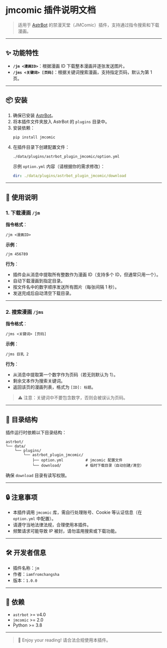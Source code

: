 # jmcomic 插件说明文档

> 适用于 [AstrBot](https://github.com/Soulter/AstrBot) 的禁漫天堂（JMComic）插件，支持通过指令搜索和下载漫画。

---

## ✨ 功能特性

- **`/jm <漫画ID>`**：根据漫画 ID 下载整本漫画并逐张发送图片。
- **`/jms <关键词> [页码]`**：根据关键词搜索漫画，支持指定页码，默认为第 1 页。

---

## 📦 安装

1. 确保已安装 [AstrBot](https://github.com/Soulter/AstrBot)。
2. 将本插件文件夹放入 AstrBot 的 `plugins` 目录中。
3. 安装依赖：
   ```bash
   pip install jmcomic
   ```
4. 在插件目录下创建配置文件：
   ```
   ./data/plugins/astrbot_plugin_jmcomic/option.yml
   ```
   示例 `option.yml` 内容（请根据你的需求修改）：
   ```yaml
   dir: ./data/plugins/astrbot_plugin_jmcomic/download
   ```

---

## 🧩 使用说明

### 1. 下载漫画 `/jm`

**指令格式**：
```
/jm <漫画ID>
```

**示例**：
```
/jm 456789
```

**行为**：
- 插件会从消息中提取所有整数作为漫画 ID（支持多个 ID，但通常只用一个）。
- 自动下载漫画到指定目录。
- 按文件名中的数字顺序发送所有图片（每张间隔 1 秒）。
- 发送完成后自动清空下载目录。

---

### 2. 搜索漫画 `/jms`

**指令格式**：
```
/jms <关键词> [页码]
```

**示例**：
```
/jms 巨乳 2
```

**行为**：
- 从消息中提取第一个数字作为页码（若无则默认为 1）。
- 剩余文本作为搜索关键词。
- 返回该页的漫画列表，格式为 `[ID]: 标题`。

> ⚠️ 注意：关键词中不要包含数字，否则会被误认为页码。

---

## 📁 目录结构

插件运行时依赖以下目录结构：

```
astrbot/
└── data/
    └── plugins/
        └── astrbot_plugin_jmcomic/
            ├── option.yml          # jmcomic 配置文件
            └── download/           # 临时下载目录（自动创建/清空）
```

确保 `download` 目录有读写权限。

---

## 🔒 注意事项

- 本插件调用 `jmcomic` 库，需自行处理账号、Cookie 等认证信息（在 `option.yml` 中配置）。
- 请遵守当地法律法规，合理使用本插件。
- 频繁请求可能导致 IP 被封，请勿滥用搜索或下载功能。

---

## 🛠 开发者信息

- 插件名称：`jm`
- 作者：`iamfromchangsha`
- 版本：`1.0.0`

---

## 📜 依赖

- `astrbot` >= v4.0
- `jmcomic` >= 2.0
- Python >= 3.8

---

> 🌟 Enjoy your reading! 请合法合规使用本插件。